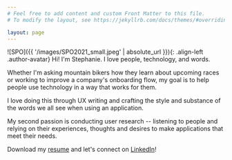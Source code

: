 ```yaml
---
# Feel free to add content and custom Front Matter to this file.
# To modify the layout, see https://jekyllrb.com/docs/themes/#overriding-theme-defaults

layout: page
---
```

![SPO]({{ '/images/SPO2021_small.jpeg' | absolute_url }}){: .align-left .author-avatar}
Hi! I'm Stephanie. I love people, technology, and words.

Whether I'm asking mountain bikers how they learn about upcoming races or working to improve a company's onboarding flow, my goal is to help people use technology in a way that works for them.

I love doing this through UX writing and crafting the style and substance of the words we all see when using an application.

My second passion is conducting user research -- listening to people and relying on their experiences, thoughts and desires to make applications that meet their needs.

Download my <a href="/images/OgburnResumeUXWriting.pdf" target="_blank">resume</a> and let's connect on <a href="https://www.linkedin.com/in/spogburn/" target="_blank">LinkedIn</a>!
